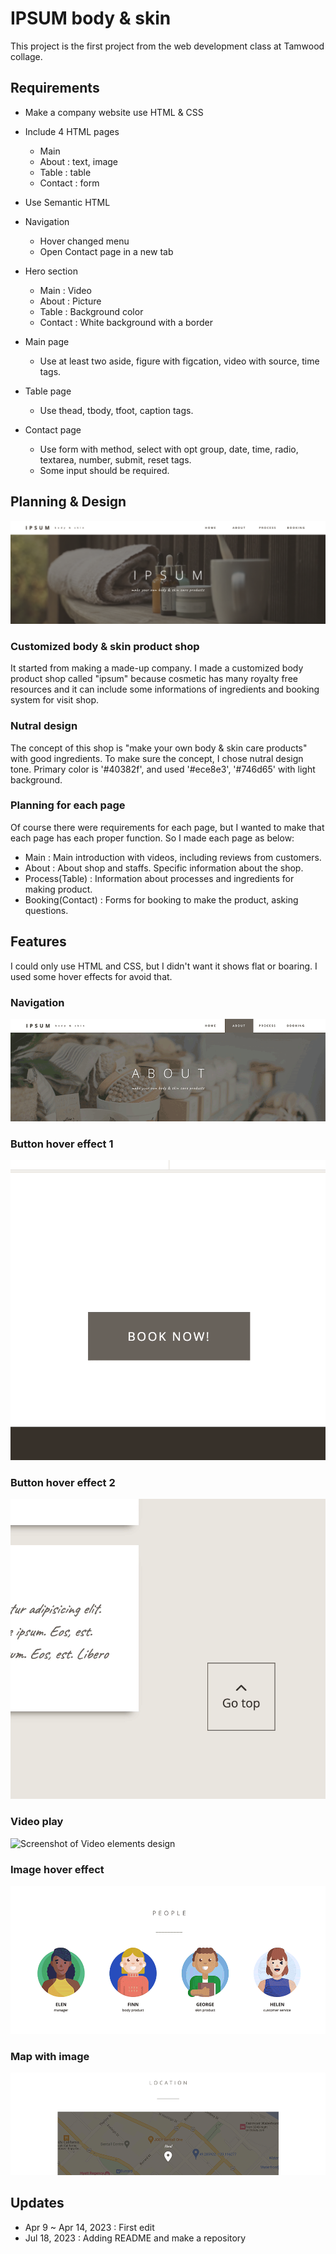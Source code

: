 # IPSUM body & skin

This project is the first project from the web development class at Tamwood collage.


## Requirements

- Make a company website use HTML & CSS

- Include 4 HTML pages
    - Main
    - About : text, image
    - Table : table
    - Contact : form

- Use Semantic HTML

- Navigation
    - Hover changed menu
    - Open Contact page in a new tab

- Hero section
    - Main : Video
    - About : Picture
    - Table : Background color
    - Contact : White background with a border

- Main page
    - Use at least two aside, figure with figcation, video with source, time tags.

- Table page
    - Use thead, tbody, tfoot, caption tags.

- Contact page
    - Use form with method, select with opt group, date, time, radio, textarea, number, submit, reset tags. 
    - Some input should be required. 


## Planning & Design

![Screenshot of a Main header design](/screenshot/main-header.png)

### Customized body & skin product shop
It started from making a made-up company. I made a customized body product shop called "ipsum" because cosmetic has many royalty free resources and it can include some informations of ingredients and booking system for visit shop. 

### Nutral design
The concept of this shop is "make your own body & skin care products" with good ingredients. To make sure the concept, I chose nutral design tone. Primary color is '#40382f', and used '#ece8e3', '#746d65' with light background. 

### Planning for each page
Of course there were requirements for each page, but I wanted to make that each page has each proper function. So I made each page as below:

- Main : Main introduction with videos, including reviews from customers. 
- About : About shop and staffs. Specific information about the shop.
- Process(Table) : Information about processes and ingredients for making product. 
- Booking(Contact) : Forms for booking to make the product, asking questions. 


## Features

I could only use HTML and CSS, but I didn't want it shows flat or boaring. I used some hover effects for avoid that. 

### Navigation
![Screenshot of a Navigation design](/screenshot/nav.gif)

### Button hover effect 1 
![Screenshot of a Big Button design](/screenshot/btn-booking.gif)

### Button hover effect 2
![Screenshot of a Small Button design](/screenshot/btn-top.gif)

### Video play
![Screenshot of Video elements design](/screenshot/video.gif)

### Image hover effect
![Screenshot of Image elements design](/screenshot/staffs.gif)

### Map with image
![Screenshot of a Map design](/screenshot/map.gif)


## Updates

- Apr 9 ~ Apr 14, 2023 : First edit
- Jul 18, 2023 : Adding README and make a repository

